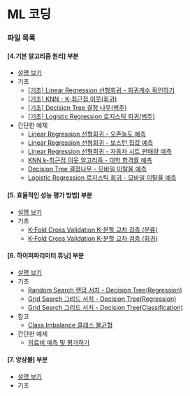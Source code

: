 # ML 코딩

### 파일 목록
#### [4.기본 알고리즘 원리] 부분
- [설명 보기](../4.algorithm_basic.md)  
- 기초
    - [[기초] Linear Regression 선형회귀 - 회귀계수 확인하기](./4.basic_algorithms/4.basic_Simple_Linear_Regression.ipynb)  
    - [[기초] KNN - K-최근접 이웃(회귀)](./4.basic_algorithms/4.basic_Simple_KNN.ipynb)  
    - [[기초] Decision Tree 결정 나무(범주)](./4.basic_algorithms/4.basic_Simple_DecisionTree.ipynb)  
    - [[기초] Logistic Regression 로지스틱 회귀(범주)](./4.basic_algorithms/4.basic_Simple%20Logistic%20Regression.ipynb)  
- 간단한 예제
    - [Linear Regression 선형회귀 - 오존농도 예측](./4.basic_algorithms/LinearRegression_1(air_data).ipynb)  
    - [Linear Regression 선형회귀 - 보스턴 집값 예측](./4.basic_algorithms/LinearRegression_2(boston_data).ipynb)  
    - [Linear Regression 선형회귀 - 자동차 시트 판매량 예측](./4.basic_algorithms/LinearRegression_3(CarSeats).ipynb)  
    - [KNN k-최근접 이웃 알고리즘 - 대학 합격률 예측](./4.basic_algorithms/KNN_1(college_pass).ipynb)  
    - [Decision Tree 결정나무 - 모바일 이탈율 예측](./4.basic_algorithms/DecisionTree.ipynb)  
    - [Logistic Regression 로지스틱 회귀 - 모바일 이탈율 예측](./4.basic_algorithms/Logistic_Regression.ipynb)  
  
#### [5. 효율적인 성능 평가 방법] 부분
- [설명 보기](../5.efficient_evaluate_performance.md)  
- 기초  
    - [K-Fold Cross Validation K-분할 교차 검증 (분류)](./5.efficient_evaluate_performance_files/K-Fold_Cross_validation(Classification).ipynb)  
    - [K-Fold Cross Validation K-분할 교차 검증 (회귀)](./5.efficient_evaluate_performance_files/K-Fold_Cross_validation(Regrassion).ipynb)  
  
#### [6. 하이퍼파리미터 튜닝] 부분
- [설명 보기](../6.HyperParameter.md)  
- 기초  
    - [Random Search 랜덤 서치 - Decision Tree(Regression)](../JupyterFiles/6.hyper_parameter_files/RandomSearch(DecisionTree_Regression).ipynb)  
    - [Grid Search 그리드 서치 - Decision Tree(Regression)](./6.hyper_parameter_files/GridSearch(DecisionTree_Regression).ipynb)  
    - [Grid Search 그리드 서치 - Decision Tree(Classification)](./6.hyper_parameter_files/GridSearch(DecisionTree_Regression).ipynb)  
- 참고
    - [Class Imbalance 클래스 불균형](./6.hyper_parameter_files/ClassImbalance.ipynb)
- 간단한 예제
    - [의료비 예측 및 평가하기](./6.hyper_parameter_files/Medical_Charges.ipynb)  
  
#### [7. 앙상블] 부분
- [설명 보기](../7.Ensemble.md)  
- 기초  